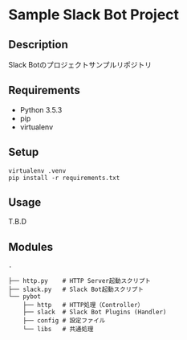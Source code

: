 Sample Slack Bot Project
=========

## Description
Slack Botのプロジェクトサンプルリポジトリ

## Requirements
- Python 3.5.3
- pip
- virtualenv

## Setup

```
virtualenv .venv
pip install -r requirements.txt
```

## Usage
T.B.D

## Modules

```
.

├── http.py    # HTTP Server起動スクリプト
├── slack.py   # Slack Bot起動スクリプト
└── pybot
    ├── http   # HTTP処理（Controller）
    ├── slack  # Slack Bot Plugins (Handler)
    ├── config # 設定ファイル
    └── libs   # 共通処理
```
